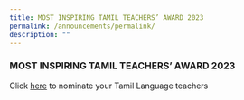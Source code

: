 ```yaml
---
title: MOST INSPIRING TAMIL TEACHERS’ AWARD 2023
permalink: /announcements/permalink/
description: ""
---
```

### MOST INSPIRING TAMIL TEACHERS’ AWARD 2023

Click [here](https://go.gov.sg/mitt-2023-form-el) to nominate your Tamil Language teachers
